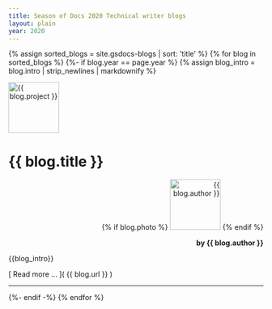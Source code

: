 ```yaml
---
title: Season of Docs 2020 Technical writer blogs
layout: plain
year: 2020
---
```


{% assign sorted_blogs = site.gsdocs-blogs | sort: 'title' %}
{% for blog in sorted_blogs %} {%- if blog.year == page.year %}
{% assign blog_intro = blog.intro | strip_newlines | markdownify %}

<div class="blog-header" style="text-align: left">
  <div class="row">
    <div class="col-md-2">
      <img src="{{ site.baseurl }}/images/{{ blog.logo }}" alt="{{ blog.project }}" width="100px">
    </div>
    <div class="col-md-8">
      <h1>{{ blog.title }}</h1>
    </div> 
    <div class="col-md-2" style="text-align: right;">
      {% if blog.photo %}
      <img src="{{ site.baseurl }}/images/{{ blog.photo }}" alt="{{ blog.author }}" width="100px">
      {% endif %}
      <p style="font-weight: bold;"> by {{ blog.author }}</p> 
    </div>
  </div>
</div>
{{blog_intro}}

[ Read more ... ]( {{ blog.url }} )

<hr>
{%- endif -%}
{% endfor %}
